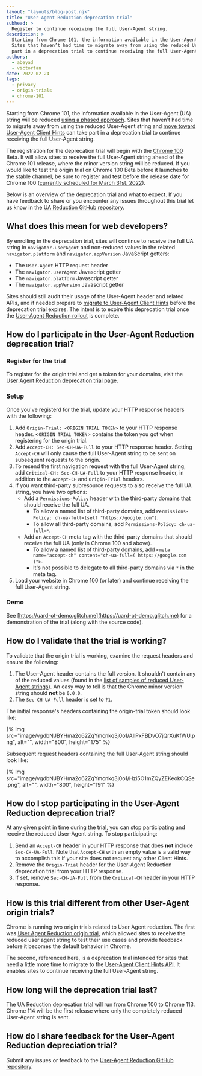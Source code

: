 ```yaml
---
layout: "layouts/blog-post.njk"
title: "User-Agent Reduction deprecation trial"
subhead: > 
  Register to continue receiving the full User-Agent string.
description: >
  Starting from Chrome 101, the information available in the User-Agent string will be reduced.
  Sites that haven’t had time to migrate away from using the reduced User-Agent string can take
  part in a deprecation trial to continue receiving the full User-Agent string.
authors:
  - abeyad
  - victortan
date: 2022-02-24
tags:
  - privacy
  - origin-trials
  - chrome-101
---
```



Starting from Chrome 101, the information available in the User-Agent (UA) string will be reduced [using a phased approach](https://blog.chromium.org/2021/09/user-agent-reduction-origin-trial-and-dates.html). Sites that haven't had time to migrate away from using the reduced User-Agent string and [move toward User-Agent Client Hints](https://web.dev/migrate-to-ua-ch/) can take part in a deprecation trial to continue receiving the full User-Agent string.

The registration for the deprecation trial will begin with the [Chrome 100](https://chromiumdash.appspot.com/schedule) Beta. It will allow sites to receive the full User-Agent string ahead of the Chrome 101 release, where the minor version string will be reduced. If you would like to test the origin trial on Chrome 100 Beta before it launches to the stable channel, be sure to register and test before the release date for Chrome 100 ([currently scheduled for March 31st, 2022](https://chromiumdash.appspot.com/schedule)).

Below is an overview of the deprecation trial and what to expect. If you have feedback to share or you encounter any issues throughout this trial let us know in the [UA Reduction GitHub repository](https://github.com/miketaylr/user-agent-reduction/issues).

## What does this mean for web developers?

By enrolling in the deprecation trial, sites will continue to receive the full UA string in `navigator.userAgent` and non-reduced values in the related `navigator.platform` and `navigator.appVersion` JavaScript getters:

-   The `User-Agent` HTTP request header
-   The `navigator.userAgent` Javascript getter
-   The `navigator.platform` Javascript getter
-   The `navigator.appVersion` Javascript getter

Sites should still audit their usage of the User-Agent header and related APIs, and if needed prepare to [migrate to User-Agent Client Hints](https://web.dev/migrate-to-ua-ch/) before the deprecation trial expires. The intent is to expire this deprecation trial once the [User-Agent Reduction rollout](https://blog.chromium.org/2021/09/user-agent-reduction-origin-trial-and-dates.html) is complete.

## How do I participate in the User-Agent Reduction deprecation  trial?

### Register for the trial

To register for the origin trial and get a token for your domains, visit the [User Agent Reduction deprecation trial page](/origintrials/#/view_trial/2608710084154359809).

### Setup

Once you've registerd for the trial, update your HTTP response headers with the following:

1.  Add `Origin-Trial: <ORIGIN TRIAL TOKEN>` to your HTTP response header. <`ORIGIN TRIAL TOKEN`> contains the token you got when registering for the origin trial.
1.  Add `Accept-CH: Sec-CH-UA-Full` to your HTTP response header. Setting `Accept-CH` will only cause the full User-Agent string to be sent on subsequent requests to the origin. 
1. To resend the first navigation request with the full User-Agent string, add `Critical-CH: Sec-CH-UA-Full` to your HTTP response header, in addition to the `Accept-CH` and `Origin-Trial` headers.
1.  If you want third-party subresource requests to also receive the full UA string, you have two options:
    - Add a `Permissions-Policy` header with the third-party domains that should receive the full UA.
        -  To allow a named list of third-party domains, add `Permissions-Policy: ch-ua-full=(self "https://google.com")`.
        -  To allow all third-party domains, add `Permissions-Policy: ch-ua-full=*`.
    - Add an `Accept-CH` meta tag with the third-party domains that should receive the full UA (only in Chrome 100 and above).
        -  To allow a named list of third-party domains, add `<meta name="accept-ch" content="ch-ua-full=( https://google.com )">`.
        -  It's not possible to delegate to all third-party domains via `*` in the meta tag.
1. Load your website in Chrome 100 (or later) and continue receiving the full User-Agent string.

### Demo

See [https://uard-ot-demo.glitch.me](https://uard-ot-demo.glitch.me) for a demonstration of the trial (along with the source code).

## How do I validate that the trial is working?

To validate that the origin trial is working, examine the request headers and ensure the following:

1.  The User-Agent header contains the full version. It shouldn't contain any of the reduced values (found in the [list of samples of reduced User-Agent strings](https://www.chromium.org/updates/ua-reduction#TOC-Sample-UA-Strings:-Phase-4)). An easy way to tell is that the Chrome minor version string should **not** be `0.0.0`.
1.  The `Sec-CH-UA-Full` header is set to `?1`.

The initial response's headers containing the origin-trial token should look like:

{% Img src="image/vgdbNJBYHma2o62ZqYmcnkq3j0o1/AIlPxFBDvO7jQrXuKfWU.png", alt="", width="800", height="175" %}

Subsequent request headers containing the full User-Agent string should look like:

{% Img src="image/vgdbNJBYHma2o62ZqYmcnkq3j0o1/Hzi5O1mZQyZEKeokCQSe.png", alt="", width="800", height="191" %}

## How do I stop participating in the User-Agent Reduction deprecation trial?

At any given point in time during the trial, you can stop participating and receive the reduced User-Agent string. To stop participating:

1.  Send an `Accept-CH` header in your HTTP response that does **not** include `Sec-CH-UA-Full`. Note that `Accept-CH` with an empty value is a valid way to accomplish this if your site does not request any other Client Hints.
1.  Remove the `Origin-Trial` header for the User-Agent Reduction deprecation trial from your HTTP response.
1.  If set, remove `Sec-CH-UA-Full` from the `Critical-CH` header in your HTTP response.

## How is this trial different from other User-Agent origin trials?

Chrome is running two origin trials related to User Agent reduction. The first was [User Agent Reduction origin trial](/origintrials/#/view_trial/-7123568710593282047), which allowed sites to receive the reduced user agent string to test their use cases and provide feedback before it becomes the default behavior in Chrome.

The second, referenced here, is a deprecation trial intended for sites that need a little more time to migrate to the [User-Agent Client Hints API](https://developer.mozilla.org/docs/Web/API/User-Agent_Client_Hints_API). It enables sites to continue receiving the full User-Agent string.

## How long will the deprecation trial last?

The UA Reduction deprecation trial will run from Chrome 100 to Chrome 113. Chrome 114 will be the first release where only the completely reduced User-Agent string is sent.

## How do I share feedback for the User-Agent Reduction depreciation trial?

Submit any issues or feedback to the [User-Agent Reduction GitHub repository](https://github.com/miketaylr/user-agent-reduction/issues).
